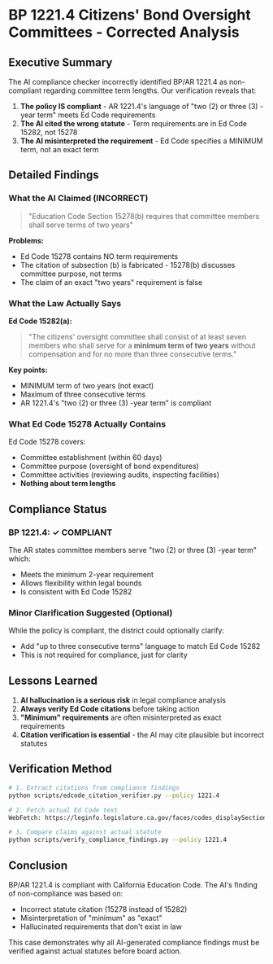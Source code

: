 # BP 1221.4 Citizens' Bond Oversight Committees - Corrected Analysis

## Executive Summary

The AI compliance checker incorrectly identified BP/AR 1221.4 as non-compliant regarding committee term lengths. Our verification reveals that:

1. **The policy IS compliant** - AR 1221.4's language of "two (2) or three (3) -year term" meets Ed Code requirements
2. **The AI cited the wrong statute** - Term requirements are in Ed Code 15282, not 15278
3. **The AI misinterpreted the requirement** - Ed Code specifies a MINIMUM term, not an exact term

## Detailed Findings

### What the AI Claimed (INCORRECT)

> "Education Code Section 15278(b) requires that committee members shall serve terms of two years"

**Problems:**
- Ed Code 15278 contains NO term requirements
- The citation of subsection (b) is fabricated - 15278(b) discusses committee purpose, not terms
- The claim of an exact "two years" requirement is false

### What the Law Actually Says

**Ed Code 15282(a):**
> "The citizens' oversight committee shall consist of at least seven members who shall serve for a **minimum term of two years** without compensation and for no more than three consecutive terms."

**Key points:**
- MINIMUM term of two years (not exact)
- Maximum of three consecutive terms
- AR 1221.4's "two (2) or three (3) -year term" is compliant

### What Ed Code 15278 Actually Contains

Ed Code 15278 covers:
- Committee establishment (within 60 days)
- Committee purpose (oversight of bond expenditures)
- Committee activities (reviewing audits, inspecting facilities)
- **Nothing about term lengths**

## Compliance Status

### BP 1221.4: ✓ COMPLIANT

The AR states committee members serve "two (2) or three (3) -year term" which:
- Meets the minimum 2-year requirement
- Allows flexibility within legal bounds
- Is consistent with Ed Code 15282

### Minor Clarification Suggested (Optional)

While the policy is compliant, the district could optionally clarify:
- Add "up to three consecutive terms" language to match Ed Code 15282
- This is not required for compliance, just for clarity

## Lessons Learned

1. **AI hallucination is a serious risk** in legal compliance analysis
2. **Always verify Ed Code citations** before taking action
3. **"Minimum" requirements** are often misinterpreted as exact requirements
4. **Citation verification is essential** - the AI may cite plausible but incorrect statutes

## Verification Method

```bash
# 1. Extract citations from compliance findings
python scripts/edcode_citation_verifier.py --policy 1221.4

# 2. Fetch actual Ed Code text
WebFetch: https://leginfo.legislature.ca.gov/faces/codes_displaySection.xhtml?sectionNum=15282&lawCode=EDC

# 3. Compare claims against actual statute
python scripts/verify_compliance_findings.py --policy 1221.4
```

## Conclusion

BP/AR 1221.4 is compliant with California Education Code. The AI's finding of non-compliance was based on:
- Incorrect statute citation (15278 instead of 15282)
- Misinterpretation of "minimum" as "exact"
- Hallucinated requirements that don't exist in law

This case demonstrates why all AI-generated compliance findings must be verified against actual statutes before board action.